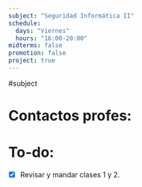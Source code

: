 ```yaml
---
subject: "Seguridad Informática II"
schedule:
  days: "Viernes"
  hours: "16:00-20:00"
midterms: false
promotion: false
project: true
---
```

#subject
# Contactos profes:


# To-do:
- [x] Revisar y mandar clases 1 y 2.
